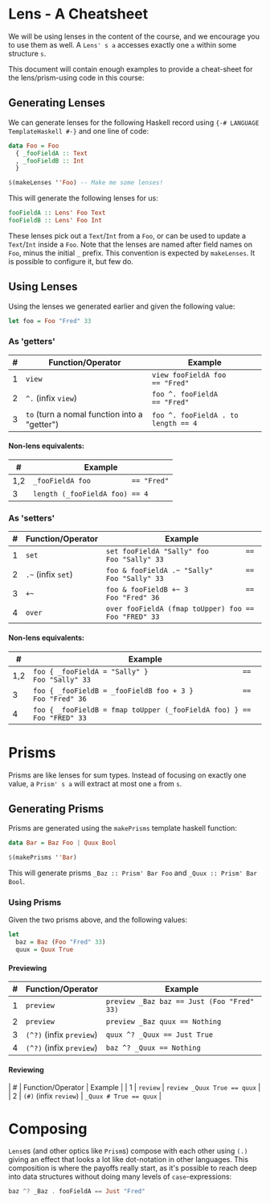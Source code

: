 # Lens - A Cheatsheet

We will be using lenses in the content of the course, and we encourage
you to use them as well. A `Lens' s a` accesses exactly one `a` within
some structure `s`.

This document will contain enough examples to provide a cheat-sheet
for the lens/prism-using code in this course:

## Generating Lenses

We can generate lenses for the following Haskell record using `{-#
LANGUAGE TemplateHaskell #-}` and one line of code:

```haskell
data Foo = Foo
  { _fooFieldA :: Text
  , _fooFieldB :: Int
  }

$(makeLenses ''Foo) -- Make me some lenses!
```

This will generate the following lenses for us:

```haskell
fooFieldA :: Lens' Foo Text
fooFieldB :: Lens' Foo Int
```

These lenses pick out a `Text`/`Int` from a `Foo`, or can be used to
update a `Text`/`Int` inside a `Foo`. Note that the lenses are named
after field names on `Foo`, minus the initial `_` prefix. This
convention is expected by `makeLenses`. It is possible to configure
it, but few do.

## Using Lenses

Using the lenses we generated earlier and given the following value:

```haskell
let foo = Foo "Fred" 33
```

### As 'getters'

| # | Function/Operator                            | Example                                  |
|---|----------------------------------------------|------------------------------------------|
| 1 | `view`                                       | `view fooFieldA foo           == "Fred"` |
| 2 | `^.` (infix `view`)                          | `foo ^. fooFieldA             == "Fred"` |
| 3 | `to` (turn a nomal function into a "getter") | `foo ^. fooFieldA . to length == 4`      |

#### Non-lens equivalents:

| #   | Example                             |
|-----|-------------------------------------|
| 1,2 | `_fooFieldA foo          == "Fred"` |
| 3   | `length (_fooFieldA foo) == 4`      |

### As 'setters'

| # | Function/Operator  | Example                                               |
|---|--------------------|-------------------------------------------------------|
| 1 | `set`              | `set fooFieldA "Sally" foo         == Foo "Sally" 33` |
| 2 | `.~` (infix `set`) | `foo & fooFieldA .~ "Sally"        == Foo "Sally" 33` |
| 3 | `+~`               | `foo & fooFieldB +~ 3              == Foo "Fred" 36`  |
| 4 | `over`             | `over fooFieldA (fmap toUpper) foo == Foo "FRED" 33`  |

#### Non-lens equivalents:

|   # | Example                                                                |
|-----|------------------------------------------------------------------------|
| 1,2 | `foo { _fooFieldA = "Sally" }                       == Foo "Sally" 33` |
|   3 | `foo { _fooFieldB = _fooFieldB foo + 3 }            == Foo "Fred" 36`  |
|   4 | `foo { _fooFieldB = fmap toUpper (_fooFieldA foo) } == Foo "FRED" 33`  |

# Prisms

Prisms are like lenses for sum types. Instead of focusing on exactly
one value, a `Prism' s a` will extract at most one `a` from `s`.

## Generating Prisms

Prisms are generated using the `makePrisms` template haskell function:

```haskell
data Bar = Baz Foo | Quux Bool

$(makePrisms ''Bar)
```

This will generate prisms `_Baz :: Prism' Bar Foo` and `_Quux ::
Prism' Bar Bool`.

### Using Prisms

Given the two prisms above, and the following values:

```haskell
let
  baz = Baz (Foo "Fred" 33)
  quux = Quux True
```

#### Previewing

| # | Function/Operator        | Example                                    |
|---|--------------------------|--------------------------------------------|
| 1 | `preview`                | `preview _Baz baz == Just (Foo "Fred" 33)` |
| 2 | `preview`                | `preview _Baz quux == Nothing`             |
| 3 | `(^?)` (infix `preview`) | `quux ^? _Quux == Just True`               |
| 4 | `(^?)` (infix `preview`) | `baz ^? _Quux == Nothing`                  |

#### Reviewing

| # | Function/Operator      | Example                     |
| 1 | `review`               | `review _Quux True == quux` |
| 2 | `(#)` (infix `review`) | `_Quux # True == quux`      |

# Composing

`Lens`es (and other optics like `Prism`s) compose with each other
using `(.)` giving an effect that looks a lot like dot-notation in
other languages. This composition is where the payoffs really start,
as it's possible to reach deep into data structures without doing many
levels of `case`-expressions:

```haskell
baz ^? _Baz . fooFieldA == Just "Fred"
```
